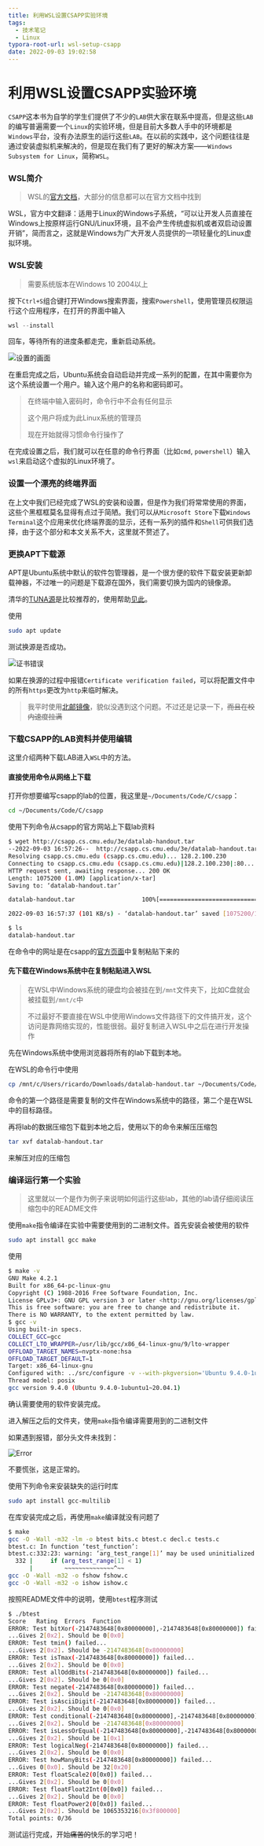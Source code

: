 ```yaml
---
title: 利用WSL设置CSAPP实验环境
tags:
  - 技术笔记
  - Linux
typora-root-url: wsl-setup-csapp
date: 2022-09-03 19:02:58
---
```



# 利用WSL设置CSAPP实验环境

`CSAPP`这本书为自学的学生们提供了不少的`LAB`供大家在联系中提高，但是这些`LAB`的编写普遍需要一个`Linux`的实验环境，但是目前大多数人手中的环境都是`Windows`平台，没有办法原生的运行这些`LAB`。在以前的实践中，这个问题往往是通过安装虚拟机来解决的，但是现在我们有了更好的解决方案——`Windows Subsystem for Linux`，简称`WSL`。

<!--more-->

### WSL简介

> WSL的[官方文档](https://docs.microsoft.com/zh-cn/windows/wsl)，大部分的信息都可以在官方文档中找到

WSL，官方中文翻译：适用于Linux的Windows子系统，“可以让开发人员直接在Windows上按原样运行GNU/Linux环境，且不会产生传统虚拟机或者双启动设置开销”，简而言之，这就是Windows为广大开发人员提供的一项轻量化的Linux虚拟环境。

### WSL安装

> 需要系统版本在Windows 10 2004以上

按下`Ctrl+S`组合键打开Windows搜索界面，搜索`Powershell`，使用管理员权限运行这个应用程序，在打开的界面中输入

```powershell
wsl --install
```

回车，等待所有的进度条都走完，重新启动系统。

![设置的画面](1.png)

在重启完成之后，Ubuntu系统会自动启动并完成一系列的配置，在其中需要你为这个系统设置一个用户。输入这个用户的名称和密码即可。

> 在终端中输入密码时，命令行中不会有任何显示
>
> 这个用户将成为此Linux系统的管理员
>
> 现在开始就得习惯命令行操作了

在完成设置之后，我们就可以在任意的命令行界面（比如`cmd`, `powershell`）输入`wsl`来启动这个虚拟的Linux环境了。

### 设置一个漂亮的终端界面

在上文中我们已经完成了WSL的安装和设置，但是作为我们将常常使用的界面，这些个黑框框莫名显得有点过于简陋。我们可以从`Microsoft Store`下载`Windows Terminal`这个应用来优化终端界面的显示，还有一系列的插件和`Shell`可供我们选择，由于这个部分和本文关系不大，这里就不赘述了。

### 更换APT下载源

APT是Ubuntu系统中默认的软件包管理器，是一个很方便的软件下载安装更新卸载神器，不过唯一的问题是下载源在国外，我们需要切换为国内的镜像源。

清华的[TUNA源](https://mirrors.tuna.tsinghua.edu.cn/)是比较推荐的，使用帮助[见此](https://mirrors.tuna.tsinghua.edu.cn/help/ubuntu/)。

使用

```bash
sudo apt update
```

测试换源是否成功。

![证书错误](2.png)

如果在换源的过程中报错`Certificate verification failed`，可以将配置文件中的所有`https`更改为`http`来临时解决。

> 我平时使用[北邮镜像](https://mirrors.bupt.edu.cn/)，貌似没遇到这个问题。不过还是记录一下，~~而且在校内速度拉满~~

### 下载CSAPP的LAB资料并使用编辑

这里介绍两种下载LAB进入`WSL`中的方法。

#### 直接使用命令从网络上下载

打开你想要编写csapp的lab的位置，我这里是`~/Documents/Code/C/csapp`：

```bash
cd ~/Documents/Code/C/csapp
```

使用下列命令从csapp的官方网站上下载lab资料

```bash
$ wget http://csapp.cs.cmu.edu/3e/datalab-handout.tar
--2022-09-03 16:57:26--  http://csapp.cs.cmu.edu/3e/datalab-handout.tar
Resolving csapp.cs.cmu.edu (csapp.cs.cmu.edu)... 128.2.100.230
Connecting to csapp.cs.cmu.edu (csapp.cs.cmu.edu)|128.2.100.230|:80... connected.
HTTP request sent, awaiting response... 200 OK
Length: 1075200 (1.0M) [application/x-tar]
Saving to: ‘datalab-handout.tar’

datalab-handout.tar                   100%[=======================================================================>]   1.03M   103KB/s    in 10s

2022-09-03 16:57:37 (101 KB/s) - ‘datalab-handout.tar’ saved [1075200/1075200]

$ ls
datalab-handout.tar
```

在命令中的网址是在csapp的[官方页面](http://csapp.cs.cmu.edu/3e/labs.html)中复制粘贴下来的

#### 先下载在Windows系统中在复制粘贴进入WSL

> 在WSL中Windows系统的硬盘均会被挂在到`/mnt`文件夹下，比如C盘就会被挂载到`/mnt/c`中
>
> 不过最好不要直接在WSL中使用Windows文件路径下的文件搞开发，这个访问是靠网络实现的，性能很弱。最好复制进入WSL中之后在进行开发操作

先在Windows系统中使用浏览器将所有的lab下载到本地。

在WSL的命令行中使用

```bash
cp /mnt/c/Users/ricardo/Downloads/datalab-handout.tar ~/Documents/Code/C/csapp
```

命令的第一个路径是需要复制的文件在Windows系统中的路径，第二个是在WSL中的目标路径。

再将lab的数据压缩包下载到本地之后，使用以下的命令来解压压缩包

```bash
tar xvf datalab-handout.tar
```

来解压对应的压缩包

### 编译运行第一个实验

> 这里就以一个是作为例子来说明如何运行这些lab，其他的lab请仔细阅读压缩包中的README文件

使用`make`指令编译在实验中需要使用到的二进制文件。首先安装会被使用的软件

```bash
sudo apt install gcc make
```

使用

```bash
$ make -v
GNU Make 4.2.1
Built for x86_64-pc-linux-gnu
Copyright (C) 1988-2016 Free Software Foundation, Inc.
License GPLv3+: GNU GPL version 3 or later <http://gnu.org/licenses/gpl.html>
This is free software: you are free to change and redistribute it.
There is NO WARRANTY, to the extent permitted by law.
$ gcc -v
Using built-in specs.
COLLECT_GCC=gcc
COLLECT_LTO_WRAPPER=/usr/lib/gcc/x86_64-linux-gnu/9/lto-wrapper
OFFLOAD_TARGET_NAMES=nvptx-none:hsa
OFFLOAD_TARGET_DEFAULT=1
Target: x86_64-linux-gnu
Configured with: ../src/configure -v --with-pkgversion='Ubuntu 9.4.0-1ubuntu1~20.04.1' --with-bugurl=file:///usr/share/doc/gcc-9/README.Bugs --enable-languages=c,ada,c++,go,brig,d,fortran,objc,obj-c++,gm2 --prefix=/usr --with-gcc-major-version-only --program-suffix=-9 --program-prefix=x86_64-linux-gnu- --enable-shared --enable-linker-build-id --libexecdir=/usr/lib --without-included-gettext --enable-threads=posix --libdir=/usr/lib --enable-nls --enable-clocale=gnu --enable-libstdcxx-debug --enable-libstdcxx-time=yes --with-default-libstdcxx-abi=new --enable-gnu-unique-object --disable-vtable-verify --enable-plugin --enable-default-pie --with-system-zlib --with-target-system-zlib=auto --enable-objc-gc=auto --enable-multiarch --disable-werror --with-arch-32=i686 --with-abi=m64 --with-multilib-list=m32,m64,mx32 --enable-multilib --with-tune=generic --enable-offload-targets=nvptx-none=/build/gcc-9-Av3uEd/gcc-9-9.4.0/debian/tmp-nvptx/usr,hsa --without-cuda-driver --enable-checking=release --build=x86_64-linux-gnu --host=x86_64-linux-gnu --target=x86_64-linux-gnu
Thread model: posix
gcc version 9.4.0 (Ubuntu 9.4.0-1ubuntu1~20.04.1)
```

确认需要使用的软件安装完成。

进入解压之后的文件夹，使用`make`指令编译需要用到的二进制文件

如果遇到报错，部分头文件未找到：

![Error](3.png)

不要慌张，这是正常的。

使用下列命令来安装缺失的运行时库

```bash
sudo apt install gcc-multilib
```

在库安装完成之后，再使用`make`编译就没有问题了

```bash
$ make
gcc -O -Wall -m32 -lm -o btest bits.c btest.c decl.c tests.c
btest.c: In function ‘test_function’:
btest.c:332:23: warning: ‘arg_test_range[1]’ may be used uninitialized in this function [-Wmaybe-uninitialized]
  332 |     if (arg_test_range[1] < 1)
      |         ~~~~~~~~~~~~~~^~~
gcc -O -Wall -m32 -o fshow fshow.c
gcc -O -Wall -m32 -o ishow ishow.c
```

按照README文件中的说明，使用`btest`程序测试

```bash
$ ./btest
Score   Rating  Errors  Function
ERROR: Test bitXor(-2147483648[0x80000000],-2147483648[0x80000000]) failed...
...Gives 2[0x2]. Should be 0[0x0]
ERROR: Test tmin() failed...
...Gives 2[0x2]. Should be -2147483648[0x80000000]
ERROR: Test isTmax(-2147483648[0x80000000]) failed...
...Gives 2[0x2]. Should be 0[0x0]
ERROR: Test allOddBits(-2147483648[0x80000000]) failed...
...Gives 2[0x2]. Should be 0[0x0]
ERROR: Test negate(-2147483648[0x80000000]) failed...
...Gives 2[0x2]. Should be -2147483648[0x80000000]
ERROR: Test isAsciiDigit(-2147483648[0x80000000]) failed...
...Gives 2[0x2]. Should be 0[0x0]
ERROR: Test conditional(-2147483648[0x80000000],-2147483648[0x80000000],-2147483648[0x80000000]) failed...
...Gives 2[0x2]. Should be -2147483648[0x80000000]
ERROR: Test isLessOrEqual(-2147483648[0x80000000],-2147483648[0x80000000]) failed...
...Gives 2[0x2]. Should be 1[0x1]
ERROR: Test logicalNeg(-2147483648[0x80000000]) failed...
...Gives 2[0x2]. Should be 0[0x0]
ERROR: Test howManyBits(-2147483648[0x80000000]) failed...
...Gives 0[0x0]. Should be 32[0x20]
ERROR: Test floatScale2(0[0x0]) failed...
...Gives 2[0x2]. Should be 0[0x0]
ERROR: Test floatFloat2Int(0[0x0]) failed...
...Gives 2[0x2]. Should be 0[0x0]
ERROR: Test floatPower2(0[0x0]) failed...
...Gives 2[0x2]. Should be 1065353216[0x3f800000]
Total points: 0/36
```

测试运行完成，开始~~痛苦的~~快乐的学习吧！

